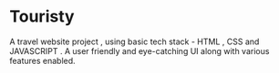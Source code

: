 # Touristy
A travel website project , using basic tech stack - HTML , CSS and JAVASCRIPT . A user friendly and eye-catching UI along with various features enabled.
